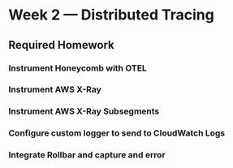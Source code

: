 # Week 2 — Distributed Tracing
## Required Homework



### Instrument Honeycomb with OTEL



### Instrument AWS X-Ray



### Instrument AWS X-Ray Subsegments



### Configure custom logger to send to CloudWatch Logs



### Integrate Rollbar and capture and error


